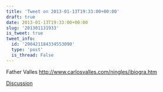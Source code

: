 ```yaml
---
title: 'Tweet on 2013-01-13T19:33:00+00:00'
draft: true
date: 2013-01-13T19:33:00+00:00
slug: '201301131933'
is_tweet: true
tweet_info:
  id: '290421184334553090'
  type: 'post'
  is_thread: False
---
```




Father Valles <http://www.carlosvalles.com/ningles/ibiogra.htm>

[Discussion](https://x.com/sytelus/status/290421184334553090)
